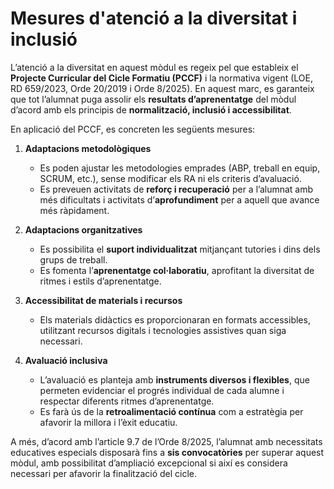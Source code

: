 # Mesures d'atenció a la diversitat i inclusió

<!-- TO-DO... -->

<!-- 

D'acord amb el PCCF, en les programacions didàctiques s'han de concretar mesures específiques segons l'alumnat concret que s'atendrà a l'aula. És necessari recordar els principis de normalització, inclusió i accessibilitat com a orientacions específiques per a Formació Professional en l'atenció a la diversitat (RD 659/2023, article 15).
També recordem la necessitat de realitzar les adaptacions necessàries per a la creació de condicions facilitadores de l'adquisició dels aprenentatges per a l'alumnat amb necessitats de suport educatiu. Per això en les programacions es farà referència a la concreció de les adaptacions organitzatives, curriculars i metodològiques estipulades per l'equip educatiu en el PCCF.

-->

L’atenció a la diversitat en aquest mòdul es regeix pel que estableix el **Projecte Curricular del Cicle Formatiu (PCCF)** i la normativa vigent (LOE, RD 659/2023, Orde 20/2019 i Orde 8/2025). En aquest marc, es garanteix que tot l’alumnat puga assolir els **resultats d’aprenentatge** del mòdul d’acord amb els principis de **normalització, inclusió i accessibilitat**.

En aplicació del PCCF, es concreten les següents mesures:

1. **Adaptacions metodològiques**
    * Es poden ajustar les metodologies emprades (ABP, treball en equip, SCRUM, etc.), sense modificar els RA ni els criteris d’avaluació.
    * Es preveuen activitats de **reforç i recuperació** per a l’alumnat amb més dificultats i activitats d’**aprofundiment** per a aquell que avance més ràpidament.

2. **Adaptacions organitzatives**
    * Es possibilita el **suport individualitzat** mitjançant tutories i dins dels grups de treball.
    * Es fomenta l’**aprenentatge col·laboratiu**, aprofitant la diversitat de ritmes i estils d’aprenentatge.

3. **Accessibilitat de materials i recursos**
    * Els materials didàctics es proporcionaran en formats accessibles, utilitzant recursos digitals i tecnologies assistives quan siga necessari.

4. **Avaluació inclusiva**
    * L’avaluació es planteja amb **instruments diversos i flexibles**, que permeten evidenciar el progrés individual de cada alumne i respectar diferents ritmes d’aprenentatge.
    * Es farà ús de la **retroalimentació contínua** com a estratègia per afavorir la millora i l’èxit educatiu.

A més, d’acord amb l’article 9.7 de l’Orde 8/2025, l’alumnat amb necessitats educatives especials disposarà fins a **sis convocatòries** per superar aquest mòdul, amb possibilitat d’ampliació excepcional si així es considera necessari per afavorir la finalització del cicle.